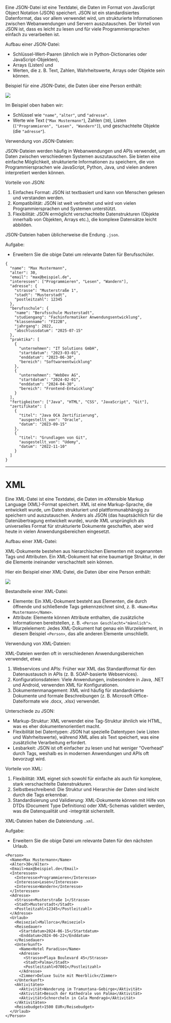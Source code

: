Eine JSON-Datei ist eine Textdatei, die Daten im Format von JavaScript Object Notation (JSON) speichert. JSON ist ein standardisiertes Datenformat, das vor allem verwendet wird, um strukturierte Informationen zwischen Webanwendungen und Servern auszutauschen. Der Vorteil von JSON ist, dass es leicht zu lesen und für viele Programmiersprachen einfach zu verarbeiten ist.

Aufbau einer JSON-Datei:

- Schlüssel-Wert-Paaren (ähnlich wie in Python-Dictionaries oder JavaScript-Objekten),
- Arrays (Listen) und
- Werten, die z. B. Text, Zahlen, Wahrheitswerte, Arrays oder Objekte sein können.

Beispiel für eine JSON-Datei, die Daten über eine Person enthält:

![](https://ilias.bs-technik-rostock.de:7777/data/bstechnikhro/mobs/mm_83170/JSON.png?il_wac_token=885f3fcd7567593dc2f74e96d952985d87cbe16b&il_wac_ttl=3&il_wac_ts=1731999402)

Im Beispiel oben haben wir:

- Schlüssel wie `"name"`, `"alter"`, und `"adresse"`.
- Werte wie Text (`"Max Mustermann"`), Zahlen (`30`), Listen (`["Programmieren", "Lesen", "Wandern"]`), und geschachtelte Objekte (die `"adresse"`).

Verwendung von JSON-Dateien:

JSON-Dateien werden häufig in Webanwendungen und APIs verwendet, um Daten zwischen verschiedenen Systemen auszutauschen. Sie bieten eine einfache Möglichkeit, strukturierte Informationen zu speichern, die von Programmiersprachen wie JavaScript, Python, Java, und vielen anderen interpretiert werden können.

Vorteile von JSON:

1. Einfaches Format: JSON ist textbasiert und kann von Menschen gelesen und verstanden werden.
2. Kompatibilität: JSON ist weit verbreitet und wird von vielen Programmiersprachen und Systemen unterstützt.
3. Flexibilität: JSON ermöglicht verschachtelte Datenstrukturen (Objekte innerhalb von Objekten, Arrays etc.), die komplexe Datensätze leicht abbilden.

JSON-Dateien haben üblicherweise die Endung `.json`.

Aufgabe:  
  
- Erweitern Sie die obige Datei um relevante Daten für Berufsschüler.
```
{
  "name": "Max Mustermann",
  "alter": 30,
  "email": "max@beispiel.de",
  "interessen": ["Programmieren", "Lesen", "Wandern"],
  "adresse": {
    "strasse": "Musterstraße 1",
    "stadt": "Musterstadt",
    "postleitzahl": 12345
  },
  "berufsschule": {
    "name": "Berufsschule Musterstadt",
    "studiengang": "Fachinformatiker Anwendungsentwicklung",
    "klassenname": "FI22B",
    "jahrgang": 2022,
    "abschlussdatum": "2025-07-15"
  },
  "praktika": [
    {
      "unternehmen": "IT Solutions GmbH",
      "startdatum": "2023-03-01",
      "enddatum": "2023-06-30",
      "bereich": "Softwareentwicklung"
    },
    {
      "unternehmen": "WebDev AG",
      "startdatum": "2024-02-01",
      "enddatum": "2024-04-30",
      "bereich": "Frontend-Entwicklung"
    }
  ],
  "fertigkeiten": ["Java", "HTML", "CSS", "JavaScript", "Git"],
  "zertifikate": [
    {
      "titel": "Java OCA Zertifizierung",
      "ausgestellt_von": "Oracle",
      "datum": "2023-09-15"
    },
    {
      "titel": "Grundlagen von Git",
      "ausgestellt_von": "Udemy",
      "datum": "2022-11-10"
    }
  ]
}

```



----

# XML

Eine XML-Datei ist eine Textdatei, die Daten im eXtensible Markup Language (XML)-Format speichert. XML ist eine Markup-Sprache, die entwickelt wurde, um Daten strukturiert und plattformunabhängig zu speichern und auszutauschen. Anders als JSON (das hauptsächlich für die Datenübertragung entwickelt wurde), wurde XML ursprünglich als universelles Format für strukturierte Dokumente geschaffen, aber wird heute in vielen Anwendungsbereichen eingesetzt.

Aufbau einer XML-Datei:

XML-Dokumente bestehen aus hierarchischen Elementen mit sogenannten Tags und Attributen. Ein XML-Dokument hat eine baumartige Struktur, in der die Elemente ineinander verschachtelt sein können.

Hier ein Beispiel einer XML-Datei, die Daten über eine Person enthält:

![](https://ilias.bs-technik-rostock.de:7777/data/bstechnikhro/mobs/mm_83171/XML.png?il_wac_token=f4948d613b01bfbd8761eb2ee63095eba293ef2f&il_wac_ttl=3&il_wac_ts=1731999586)

Bestandteile einer XML-Datei:

- Elemente: Ein XML-Dokument besteht aus Elementen, die durch öffnende und schließende Tags gekennzeichnet sind, z. B. `<Name>Max Mustermann</Name>`.
- Attribute: Elemente können Attribute enthalten, die zusätzliche Informationen bereitstellen, z. B. `<Person Geschlecht="männlich">`.
- Wurzelelement: Jedes XML-Dokument hat genau ein Wurzelelement, in diesem Beispiel `<Person>`, das alle anderen Elemente umschließt.

Verwendung von XML-Dateien:

XML-Dateien werden oft in verschiedenen Anwendungsbereichen verwendet, etwa:

1. Webservices und APIs: Früher war XML das Standardformat für den Datenaustausch in APIs (z. B. SOAP-basierte Webservices).
2. Konfigurationsdateien: Viele Anwendungen, insbesondere in Java, .NET und Android, verwenden XML für Konfigurationen.
3. Dokumentenmanagement: XML wird häufig für standardisierte Dokumente und formale Beschreibungen (z. B. Microsoft Office-Dateiformate wie .docx, .xlsx) verwendet.

Unterschiede zu JSON:

- Markup-Struktur: XML verwendet eine Tag-Struktur ähnlich wie HTML, was es eher dokumentenorientiert macht.
- Flexibilität bei Datentypen: JSON hat spezielle Datentypen (wie Listen und Wahrheitswerte), während XML alles als Text speichert, was eine zusätzliche Verarbeitung erfordert.
- Lesbarkeit: JSON ist oft einfacher zu lesen und hat weniger "Overhead" durch Tags, weshalb es in modernen Anwendungen und APIs oft bevorzugt wird.

Vorteile von XML:

1. Flexibilität: XML eignet sich sowohl für einfache als auch für komplexe, stark verschachtelte Datenstrukturen.
2. Selbstbeschreibend: Die Struktur und Hierarchie der Daten sind leicht durch die Tags erkennbar.
3. Standardisierung und Validierung: XML-Dokumente können mit Hilfe von DTDs (Document Type Definitions) oder XML-Schemas validiert werden, was die Datenqualität und -integrität sicherstellt.

XML-Dateien haben die Dateiendung `.xml`.

Aufgabe:  
  
- Erweitern Sie die obige Datei um relevante Daten für den nächsten Urlaub.
```
<Person>
  <Name>Max Mustermann</Name>
  <Alter>30</Alter>
  <Email>max@beispiel.de</Email>
  <Interessen>
    <Interesse>Programmieren</Interesse>
    <Interesse>Lesen</Interesse>
    <Interesse>Wandern</Interesse>
  </Interessen>
  <Adresse>
    <Strasse>Musterstraße 1</Strasse>
    <Stadt>Musterstadt</Stadt>
    <Postleitzahl>12345</Postleitzahl>
  </Adresse>
  <Urlaub>
    <Reiseziel>Mallorca</Reiseziel>
    <Reisedauer>
      <Startdatum>2024-06-15</Startdatum>
      <Enddatum>2024-06-22</Enddatum>
    </Reisedauer>
    <Unterkunft>
      <Name>Hotel Paradiso</Name>
      <Adresse>
        <Strasse>Playa Boulevard 45</Strasse>
        <Stadt>Palma</Stadt>
        <Postleitzahl>07001</Postleitzahl>
      </Adresse>
      <Zimmer>Deluxe Suite mit Meerblick</Zimmer>
    </Unterkunft>
    <Aktivitäten>
      <Aktivität>Wanderung im Tramuntana-Gebirge</Aktivität>
      <Aktivität>Besuch der Kathedrale von Palma</Aktivität>
      <Aktivität>Schnorcheln in Cala Mondragó</Aktivität>
    </Aktivitäten>
    <Reisebudget>1500 EUR</Reisebudget>
  </Urlaub>
</Person>
```
